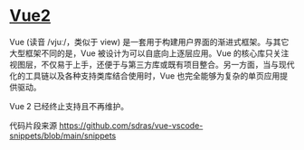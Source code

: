 # <a href="https://v2.cn.vuejs.org/">Vue2</a>

Vue (读音 /vjuː/，类似于 view) 是一套用于构建用户界面的渐进式框架。与其它大型框架不同的是，Vue 被设计为可以自底向上逐层应用。Vue 的核心库只关注视图层，不仅易于上手，还便于与第三方库或既有项目整合。另一方面，当与现代化的工具链以及各种支持类库结合使用时，Vue 也完全能够为复杂的单页应用提供驱动。

Vue 2 已经终止支持且不再维护。

代码片段来源 https://github.com/sdras/vue-vscode-snippets/blob/main/snippets